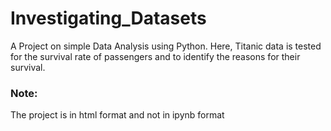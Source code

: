 # Investigating_Datasets
A Project on simple Data Analysis using Python. Here, Titanic data is tested for the survival rate of passengers and to identify the reasons for their survival.

### Note: 
The project is in html format and not in ipynb format
